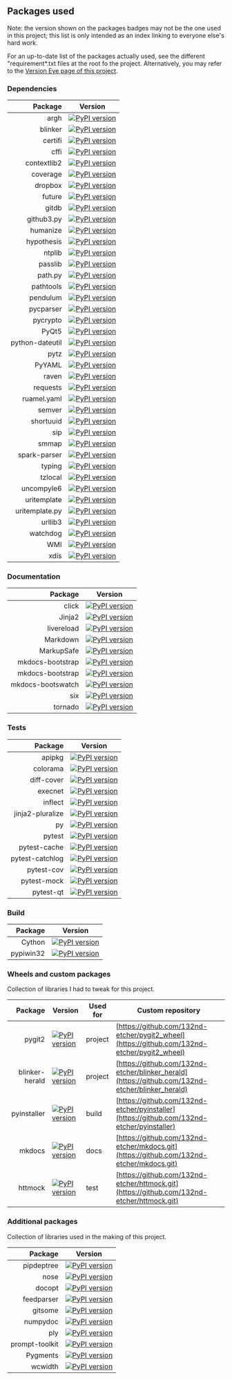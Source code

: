 ## Packages used
Note: the version shown on the packages badges may not be the one used in this project; this list is only intended as an index linking to everyone else's hard work.

For an up-to-date list of the packages actually used, see the different "requirement*.txt files at the root fo the project. Alternatively, you may refer to the [Version Eye page of this project][version_eye_project_page].

### Dependencies
| Package | Version |
| ---------------------: | --------------------- |
| argh | [![PyPI version](https://badge.fury.io/py/argh.svg)](https://badge.fury.io/py/argh) |
| blinker | [![PyPI version](https://badge.fury.io/py/blinker.svg)](https://badge.fury.io/py/blinker) |
| certifi | [![PyPI version](https://badge.fury.io/py/certifi.svg)](https://badge.fury.io/py/certifi) |
| cffi | [![PyPI version](https://badge.fury.io/py/cffi.svg)](https://badge.fury.io/py/cffi) |
| contextlib2 | [![PyPI version](https://badge.fury.io/py/contextlib2.svg)](https://badge.fury.io/py/contextlib2) |
| coverage | [![PyPI version](https://badge.fury.io/py/coverage.svg)](https://badge.fury.io/py/coverage) |
| dropbox | [![PyPI version](https://badge.fury.io/py/dropbox.svg)](https://badge.fury.io/py/dropbox) |
| future | [![PyPI version](https://badge.fury.io/py/future.svg)](https://badge.fury.io/py/future) |
| gitdb | [![PyPI version](https://badge.fury.io/py/gitdb.svg)](https://badge.fury.io/py/gitdb) |
| github3.py | [![PyPI version](https://badge.fury.io/py/github3.py.svg)](https://badge.fury.io/py/github3.py) |
| humanize | [![PyPI version](https://badge.fury.io/py/humanize.svg)](https://badge.fury.io/py/humanize) |
| hypothesis | [![PyPI version](https://badge.fury.io/py/hypothesis.svg)](https://badge.fury.io/py/hypothesis) |
| ntplib | [![PyPI version](https://badge.fury.io/py/ntplib.svg)](https://badge.fury.io/py/ntplib) |
| passlib | [![PyPI version](https://badge.fury.io/py/passlib.svg)](https://badge.fury.io/py/passlib) |
| path.py | [![PyPI version](https://badge.fury.io/py/path.py.svg)](https://badge.fury.io/py/path.py) |
| pathtools | [![PyPI version](https://badge.fury.io/py/pathtools.svg)](https://badge.fury.io/py/pathtools) |
| pendulum | [![PyPI version](https://badge.fury.io/py/pendulum.svg)](https://badge.fury.io/py/pendulum) |
| pycparser | [![PyPI version](https://badge.fury.io/py/pycparser.svg)](https://badge.fury.io/py/pycparser) |
| pycrypto | [![PyPI version](https://badge.fury.io/py/pycrypto.svg)](https://badge.fury.io/py/pycrypto) |
| PyQt5 | [![PyPI version](https://badge.fury.io/py/PyQt5.svg)](https://badge.fury.io/py/PyQt5) |
| python-dateutil | [![PyPI version](https://badge.fury.io/py/python-dateutil.svg)](https://badge.fury.io/py/python-dateutil) |
| pytz | [![PyPI version](https://badge.fury.io/py/pytz.svg)](https://badge.fury.io/py/pytz) |
| PyYAML | [![PyPI version](https://badge.fury.io/py/PyYAML.svg)](https://badge.fury.io/py/PyYAML) |
| raven | [![PyPI version](https://badge.fury.io/py/raven.svg)](https://badge.fury.io/py/raven) |
| requests | [![PyPI version](https://badge.fury.io/py/requests.svg)](https://badge.fury.io/py/requests) |
| ruamel.yaml | [![PyPI version](https://badge.fury.io/py/ruamel.yaml.svg)](https://badge.fury.io/py/ruamel.yaml) |
| semver | [![PyPI version](https://badge.fury.io/py/semver.svg)](https://badge.fury.io/py/semver) |
| shortuuid | [![PyPI version](https://badge.fury.io/py/shortuuid.svg)](https://badge.fury.io/py/shortuuid) |
| sip | [![PyPI version](https://badge.fury.io/py/sip.svg)](https://badge.fury.io/py/sip) |
| smmap | [![PyPI version](https://badge.fury.io/py/smmap.svg)](https://badge.fury.io/py/smmap) |
| spark-parser | [![PyPI version](https://badge.fury.io/py/spark-parser.svg)](https://badge.fury.io/py/spark-parser) |
| typing | [![PyPI version](https://badge.fury.io/py/typing.svg)](https://badge.fury.io/py/typing) |
| tzlocal | [![PyPI version](https://badge.fury.io/py/tzlocal.svg)](https://badge.fury.io/py/tzlocal) |
| uncompyle6 | [![PyPI version](https://badge.fury.io/py/uncompyle6.svg)](https://badge.fury.io/py/uncompyle6) |
| uritemplate | [![PyPI version](https://badge.fury.io/py/uritemplate.svg)](https://badge.fury.io/py/uritemplate) |
| uritemplate.py | [![PyPI version](https://badge.fury.io/py/uritemplate.py.svg)](https://badge.fury.io/py/uritemplate.py) |
| urllib3 | [![PyPI version](https://badge.fury.io/py/urllib3.svg)](https://badge.fury.io/py/urllib3) |
| watchdog | [![PyPI version](https://badge.fury.io/py/watchdog.svg)](https://badge.fury.io/py/watchdog) |
| WMI | [![PyPI version](https://badge.fury.io/py/WMI.svg)](https://badge.fury.io/py/WMI) |
| xdis | [![PyPI version](https://badge.fury.io/py/xdis.svg)](https://badge.fury.io/py/xdis) |


### Documentation
| Package | Version |
| ---------------------: | --------------------- |
| click | [![PyPI version](https://badge.fury.io/py/click.svg)](https://badge.fury.io/py/click) |
| Jinja2 | [![PyPI version](https://badge.fury.io/py/Jinja2.svg)](https://badge.fury.io/py/Jinja2) |
| livereload | [![PyPI version](https://badge.fury.io/py/livereload.svg)](https://badge.fury.io/py/livereload) |
| Markdown | [![PyPI version](https://badge.fury.io/py/Markdown.svg)](https://badge.fury.io/py/Markdown) |
| MarkupSafe | [![PyPI version](https://badge.fury.io/py/MarkupSafe.svg)](https://badge.fury.io/py/MarkupSafe) |
| mkdocs-bootstrap | [![PyPI version](https://badge.fury.io/py/mkdocs-bootstrap.svg)](https://badge.fury.io/py/mkdocs-bootstrap) |
| mkdocs-bootstrap | [![PyPI version](https://badge.fury.io/py/mkdocs-bootstrap.svg)](https://badge.fury.io/py/mkdocs-bootstrap) |
| mkdocs-bootswatch | [![PyPI version](https://badge.fury.io/py/mkdocs-bootswatch.svg)](https://badge.fury.io/py/mkdocs-bootswatch) |
| six | [![PyPI version](https://badge.fury.io/py/six.svg)](https://badge.fury.io/py/six) |
| tornado | [![PyPI version](https://badge.fury.io/py/tornado.svg)](https://badge.fury.io/py/tornado) |


### Tests
| Package | Version |
| ---------------------: | --------------------- |
| apipkg | [![PyPI version](https://badge.fury.io/py/apipkg.svg)](https://badge.fury.io/py/apipkg) |
| colorama | [![PyPI version](https://badge.fury.io/py/colorama.svg)](https://badge.fury.io/py/colorama) |
| diff-cover | [![PyPI version](https://badge.fury.io/py/diff-cover.svg)](https://badge.fury.io/py/diff-cover) |
| execnet | [![PyPI version](https://badge.fury.io/py/execnet.svg)](https://badge.fury.io/py/execnet) |
| inflect | [![PyPI version](https://badge.fury.io/py/inflect.svg)](https://badge.fury.io/py/inflect) |
| jinja2-pluralize | [![PyPI version](https://badge.fury.io/py/jinja2-pluralize.svg)](https://badge.fury.io/py/jinja2-pluralize) |
| py | [![PyPI version](https://badge.fury.io/py/py.svg)](https://badge.fury.io/py/py) |
| pytest | [![PyPI version](https://badge.fury.io/py/pytest.svg)](https://badge.fury.io/py/pytest) |
| pytest-cache | [![PyPI version](https://badge.fury.io/py/pytest-cache.svg)](https://badge.fury.io/py/pytest-cache) |
| pytest-catchlog | [![PyPI version](https://badge.fury.io/py/pytest-catchlog.svg)](https://badge.fury.io/py/pytest-catchlog) |
| pytest-cov | [![PyPI version](https://badge.fury.io/py/pytest-cov.svg)](https://badge.fury.io/py/pytest-cov) |
| pytest-mock | [![PyPI version](https://badge.fury.io/py/pytest-mock.svg)](https://badge.fury.io/py/pytest-mock) |
| pytest-qt | [![PyPI version](https://badge.fury.io/py/pytest-qt.svg)](https://badge.fury.io/py/pytest-qt) |


### Build
|                Package | Version               |
| ---------------------: | --------------------- |
| Cython | [![PyPI version](https://badge.fury.io/py/Cython.svg)](https://badge.fury.io/py/Cython) |
| pypiwin32 | [![PyPI version](https://badge.fury.io/py/pypiwin32.svg)](https://badge.fury.io/py/pypiwin32) |


### Wheels and custom packages

Collection of libraries I had to tweak for this project.

|                Package | Version               | Used for | Custom repository |
| ---------------------: | --------------------- | --- | --- |
| pygit2 | [![PyPI version](https://badge.fury.io/py/pygit2.svg)](https://badge.fury.io/py/pygit2) | project | [https://github.com/132nd-etcher/pygit2_wheel](https://github.com/132nd-etcher/pygit2_wheel) |
| blinker-herald | [![PyPI version](https://badge.fury.io/py/blinker-herald.svg)](https://badge.fury.io/py/blinker-herald) | project | [https://github.com/132nd-etcher/blinker_herald](https://github.com/132nd-etcher/blinker_herald) |
| pyinstaller | [![PyPI version](https://badge.fury.io/py/pyinstaller.svg)](https://badge.fury.io/py/pyinstaller) | build | [https://github.com/132nd-etcher/pyinstaller](https://github.com/132nd-etcher/pyinstaller) |
| mkdocs | [![PyPI version](https://badge.fury.io/py/mkdocs.svg)](https://badge.fury.io/py/mkdocs) | docs | [https://github.com/132nd-etcher/mkdocs.git](https://github.com/132nd-etcher/mkdocs.git) |
| httmock | [![PyPI version](https://badge.fury.io/py/httmock.svg)](https://badge.fury.io/py/httmock) | test | [https://github.com/132nd-etcher/httmock.git](https://github.com/132nd-etcher/httmock.git) |
[version_eye_project_page]: https://www.versioneye.com/user/projects/57ff67d90676c900486e4f8d?child=summary


### Additional packages

Collection of libraries used in the making of this project.

|                Package | Version               |
| ---------------------: | --------------------- |
| pipdeptree | [![PyPI version](https://badge.fury.io/py/pipdeptree.svg)](https://badge.fury.io/py/pipdeptree) |
| nose | [![PyPI version](https://badge.fury.io/py/nose.svg)](https://badge.fury.io/py/nose) |
| docopt | [![PyPI version](https://badge.fury.io/py/docopt.svg)](https://badge.fury.io/py/docopt) |
| feedparser | [![PyPI version](https://badge.fury.io/py/feedparser.svg)](https://badge.fury.io/py/feedparser) |
| gitsome | [![PyPI version](https://badge.fury.io/py/gitsome.svg)](https://badge.fury.io/py/gitsome) |
| numpydoc | [![PyPI version](https://badge.fury.io/py/numpydoc.svg)](https://badge.fury.io/py/numpydoc) |
| ply | [![PyPI version](https://badge.fury.io/py/ply.svg)](https://badge.fury.io/py/ply) |
| prompt-toolkit | [![PyPI version](https://badge.fury.io/py/prompt-toolkit.svg)](https://badge.fury.io/py/prompt-toolkit) |
| Pygments | [![PyPI version](https://badge.fury.io/py/Pygments.svg)](https://badge.fury.io/py/Pygments) |
| wcwidth | [![PyPI version](https://badge.fury.io/py/wcwidth.svg)](https://badge.fury.io/py/wcwidth) |
